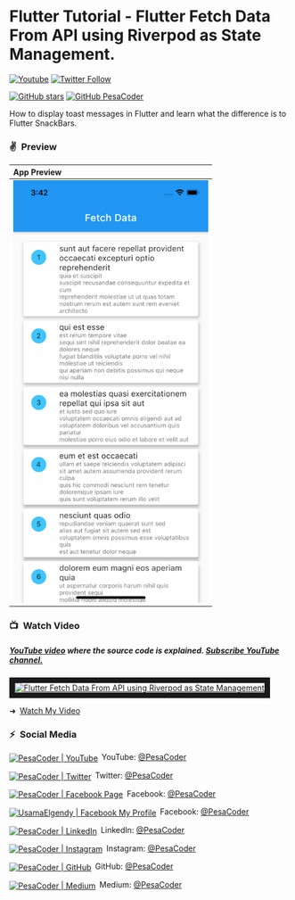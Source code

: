     
# Flutter Tutorial - Flutter Fetch Data From API using Riverpod as State Management.
[![Youtube](https://img.shields.io/static/v1?label=PesaCoder&message=Subscribe&logo=YouTube&color=FF0000&style=for-the-badge)][youtube]
[![Twitter Follow](https://img.shields.io/twitter/follow/PesaCoder?color=1DA1F2&label=Followers&logo=twitter&style=for-the-badge)][twitter]

   
[![GitHub stars](https://img.shields.io/github/stars/PesaCoder/fetch_data_using_riverpod.svg?style=social&label=Star)](https://github.com/PesaCoder/fetch_data_using_riverpod)
[![GitHub PesaCoder](https://img.shields.io/github/followers/PesaCoder?label=follow&style=social)](https://github.com/PesaCoder)

How to display toast messages in Flutter and learn what the difference is to Flutter SnackBars.

### ✌&ensp;Preview

|              App Preview           |
| :----------------------------------|
| <a href="https://youtu.be/Y4FnwaXYDw0" target="_blank"><img src="preview.png" width="350"></a> | <a href="https://youtu.be/Y4FnwaXYDw0" target="_blank">


### 📺&ensp;Watch Video

##### [YouTube video](https://www.youtube.com/watch?v=Y4FnwaXYDw0 "Youtube PesaCoder") where the *source code* is explained. [Subscribe YouTube channel.](https://www.youtube.com/PesaCoder?sub_confirmation=1 "YouTube Subscribe PesaCoder")  
<a href="https://www.youtube.com/watch?v=Y4FnwaXYDw0&feature=player_embedded
" target="_blank"><img src="http://img.youtube.com/vi/Y4FnwaXYDw0/maxresdefault.jpg" 
alt="Flutter Fetch Data From API using Riverpod as State Management" width="480" border="10" /></a>

➜&ensp;[Watch My Video](https://www.youtube.com/watch?v=Y4FnwaXYDw0 "Watch My Video")

### ⚡&ensp;Social Media

[<img align="center" alt="PesaCoder | YouTube" width="28px" src="https://firebasestorage.googleapis.com/v0/b/web-johannesmilke.appspot.com/o/other%2Fsocial%2Fyoutube.png?alt=media" />](https://www.youtube.com/PesaCoder?sub_confirmation=1)&ensp;YouTube: [@PesaCoder](https://www.youtube.com/PesaCoder?sub_confirmation=1 "YouTube Johannes Milke")

[<img align="center" alt="PesaCoder | Twitter" width="28px" src="https://firebasestorage.googleapis.com/v0/b/web-johannesmilke.appspot.com/o/other%2Fsocial%2Ftwitter.png?alt=media" />](https://twitter.com/intent/follow?original_referer=https%3A%2F%2Fgithub.com%2FPesaCoder&screen_name=PesaCoder)&ensp;Twitter: [@PesaCoder](https://twitter.com/intent/follow?original_referer=https%3A%2F%2Fgithub.com%2FPesaCoder&screen_name=PesaCoder "Twitter PesaCoder")

[<img align="center" alt="PesaCoder | Facebook Page" width="28px" src="https://firebasestorage.googleapis.com/v0/b/pesastore-6448e.appspot.com/o/facebook.png?alt=media" />](https://www.facebook.com/pesacoder)&ensp;Facebook: [@PesaCoder](https://www.facebook.com/PesaCoder "Facebook Pesa Coder")
    
[<img align="center" alt="UsamaElgendy | Facebook My Profile" width="28px" src="https://firebasestorage.googleapis.com/v0/b/pesastore-6448e.appspot.com/o/facebook.png?alt=media" />](https://www.facebook.com/usama.gindy)&ensp;Facebook: [@PesaCoder](https://www.facebook.com/PesaCoder "Facebook Pesa Coder")

[<img align="center" alt="PesaCoder | LinkedIn" width="28px" src="https://firebasestorage.googleapis.com/v0/b/web-johannesmilke.appspot.com/o/other%2Fsocial%2Flinkedin.png?alt=media" />](https://linkedin.com/in/PesaCoder)&ensp;LinkedIn: [@PesaCoder](https://linkedin.com/in/PesaCoder "LinkedIn Pesa Coder")

[<img align="center" alt="PesaCoder | Instagram" width="28px" src="https://firebasestorage.googleapis.com/v0/b/web-johannesmilke.appspot.com/o/other%2Fsocial%2Finstagram.png?alt=media" />](https://instagram.com/PesaCoder)&ensp;Instagram: [@PesaCoder](https://instagram.com/PesaCoder "Instagram Pesa Coder")


[<img align="center" alt="PesaCoder | GitHub" width="28px" src="https://firebasestorage.googleapis.com/v0/b/web-johannesmilke.appspot.com/o/other%2Fsocial%2Fgithub.png?alt=media" />](https://github.com/PesaCoder)&ensp;GitHub: [@PesaCoder](https://github.com/PesaCoder "GitHub Pesa Coder")

[<img align="center" alt="PesaCoder | Medium" width="28px" src="https://firebasestorage.googleapis.com/v0/b/web-johannesmilke.appspot.com/o/other%2Fsocial%2Fmedium.png?alt=media" />](https://medium.com/@PesaCoder)&ensp;Medium: [@PesaCoder](https://medium.com/@PesaCoder "Medium Pesa Coder")


[twitter]: https://twitter.com/intent/follow?original_referer=https%3A%2F%2Fgithub.com%2FPesaCoder&screen_name=PesaCoder
[youtube]: https://www.youtube.com/PesaCoder?sub_confirmation=1
[courses]: https://PesaCoder.teachable.com/p/home
[newsletter]: https://PesaCoder.com/#/newsletter
[sponsor]: https://github.com/sponsors/PesaCoder
